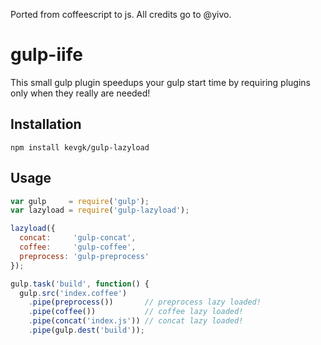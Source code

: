 Ported from coffeescript to js.
All credits go to @yivo.

# gulp-iife
This small gulp plugin speedups your gulp start time by requiring plugins only when they really are needed!

## Installation
```
npm install kevgk/gulp-lazyload
```

## Usage
```js
var gulp     = require('gulp');
var lazyload = require('gulp-lazyload');

lazyload({
  concat:     'gulp-concat',
  coffee:     'gulp-coffee',
  preprocess: 'gulp-preprocess'
});

gulp.task('build', function() {
  gulp.src('index.coffee')
    .pipe(preprocess())       // preprocess lazy loaded!
    .pipe(coffee())           // coffee lazy loaded!
    .pipe(concat('index.js')) // concat lazy loaded!
    .pipe(gulp.dest('build'));

```
